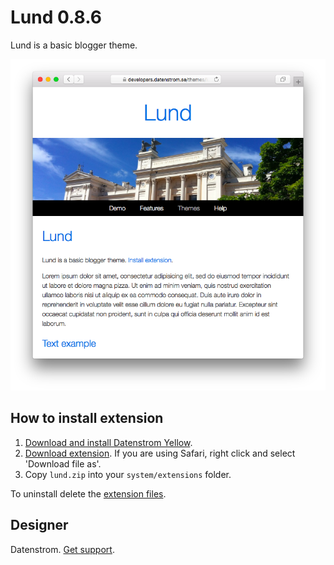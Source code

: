 Lund 0.8.6
==========
Lund is a basic blogger theme.

<p align="center"><img src="lund-screenshot.png?raw=true" alt="Screenshot"></p>

## How to install extension

1. [Download and install Datenstrom Yellow](https://github.com/datenstrom/yellow/).
2. [Download extension](https://github.com/datenstrom/yellow-extensions/raw/master/zip/lund.zip). If you are using Safari, right click and select 'Download file as'.
3. Copy `lund.zip` into your `system/extensions` folder.

To uninstall delete the [extension files](extension.ini).

## Designer

Datenstrom. [Get support](https://extensions.datenstrom.se/help/).

